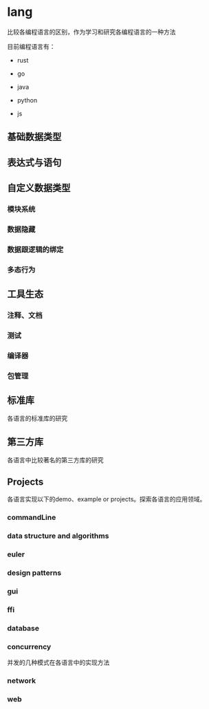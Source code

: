 # lang

比较各编程语言的区别，作为学习和研究各编程语言的一种方法

目前编程语言有：

- rust

- go

- java

- python

- js

  

## 基础数据类型
## 表达式与语句
## 自定义数据类型
### 模块系统  
### 数据隐藏  
### 数据跟逻辑的绑定  
### 多态行为
## 工具生态

### 注释、文档

### 测试

### 编译器

### 包管理

## 标准库

各语言的标准库的研究

## 第三方库

各语言中比较著名的第三方库的研究



## Projects

各语言实现以下的demo、example or projects。探索各语言的应用领域。

### commandLine

### data structure and algorithms

### euler

### design patterns

### gui
### ffi
### database
### concurrency

并发的几种模式在各语言中的实现方法

### network
### web 